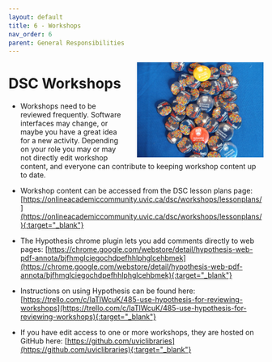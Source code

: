 ```yaml
---
layout: default
title: 6 - Workshops
nav_order: 6
parent: General Responsibilities
---
```

<img src="images/2-buttons.jpg" style="margin-left:20px; float:right;width:250px;" alt="buttons">

# DSC Workshops

- Workshops need to be reviewed frequently. Software interfaces may change, or maybe you have a great idea for a new activity.  Depending on your role you may or may not directly edit workshop content, and everyone can contribute to keeping workshop content up to date.
  
- Workshop content can be accessed from the DSC lesson plans page: [https://onlineacademiccommunity.uvic.ca/dsc/workshops/lessonplans/](https://onlineacademiccommunity.uvic.ca/dsc/workshops/lessonplans/){:target="_blank"}

- The Hypothesis chrome plugin lets you add comments directly to web pages: [https://chrome.google.com/webstore/detail/hypothesis-web-pdf-annota/bjfhmglciegochdpefhhlphglcehbmek](https://chrome.google.com/webstore/detail/hypothesis-web-pdf-annota/bjfhmglciegochdpefhhlphglcehbmek){:target="_blank"}
  
- Instructions on using Hypothesis can be found here: [https://trello.com/c/IaTlWcuK/485-use-hypothesis-for-reviewing-workshops](https://trello.com/c/IaTlWcuK/485-use-hypothesis-for-reviewing-workshops){:target="_blank"}
  
- If you have edit access to one or more workshops, they are hosted on GitHub here: [https://github.com/uviclibraries](https://github.com/uviclibraries){:target="_blank"}

